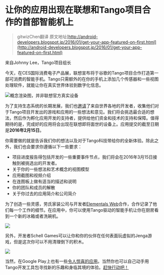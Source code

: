 # 让你的应用出现在联想和Tango项目合作的首部智能机上

>gitwizChen翻译 原文地址[http://android-developers.blogspot.jp/2016/01/get-your-app-featured-on-first.html](http://android-developers.blogspot.jp/2016/01/get-your-app-featured-on-first.html)

来自Johnny Lee，Tango项目组长

今天，在CES国际消费电子产品展，联想宣布将于谷歌的Tango项目合作打造第一部可消费的智能手机。Tango只需额外的在你的手机上添加几个传感器和一些视图处理软件，就能让你在真实世界体验到数字化信息。

![概念渲染图，并非联想官方真实设备](http://3.bp.blogspot.com/-jOtObf-RBcw/Vo8RZwMc1fI/AAAAAAAABUY/I-huxBYdsZs/s640/image00.jpg)

为了支持生态系统的长期发展，我们也[邀请](http://g.co/ProjectTango/AppIncubator)了来自世界各地的开发者，收集他们对于Tango项目开发出的游戏和应用的一些想法和意见。我们将会挑选最合适的想法，然后作为孵化应用开发的支持者，提供给他们资金和技术的支持和保障。值得期待的是，完成好的应用将会出现在联想即将面世的设备上。应用提交的截至日期是**2016年2月15日**。

你需要做的就是告诉我们你的想法以及对于Tango科技带给你的全新体验。除此之外，我们也会要求你遵循以下一些要求：

- 项目进度报告得包括开发的一些重要事件节点，我们将会在2016年3月15日接触到被挑选出的开发者。
- 关于你的一些想法和艺术概念的视图模型
- 应用截图和视频介绍
- 在连图板上做有适当的描述和说明
- 你的团队和成员的解散
- 关于你过去的应用简介和公司简介

为了创造一些灵感，劳氏家装公司与开发者[Elementals Web](http://www.elementalsweb.com/)合作，合作记录了他们每一个工作的细节。在应用中，你可以使用Tango驱动的智能手机让你在厨房看到一个新的冰箱或者洗碗机。

![](http://2.bp.blogspot.com/-TQqHpMnDs-0/Vo8R-mVfuzI/AAAAAAAABUg/KInlB4DGcZU/s640/image01.png)

另外，开发者Schell Games可以让你和你的伙伴在任何表面玩虚拟的Jenga游戏，但是这次你可以不用清理倒下的积木。

![](http://1.bp.blogspot.com/-8mm9QTTJjC8/Vo8SQk7qb5I/AAAAAAAABUo/bzvFHn2b_2M/s640/image02.png)

当然，在Google Play上也有一些[令人惊喜的应用](https://play.google.com/store/apps/collection/promotion_3001310_project_tango_featured)。当然你也可以自己动手用Tango开发工具包寻找新的乐趣和身临其境的体验。[赶快行动吧！](http://g.co/ProjectTango/AppIncubator)